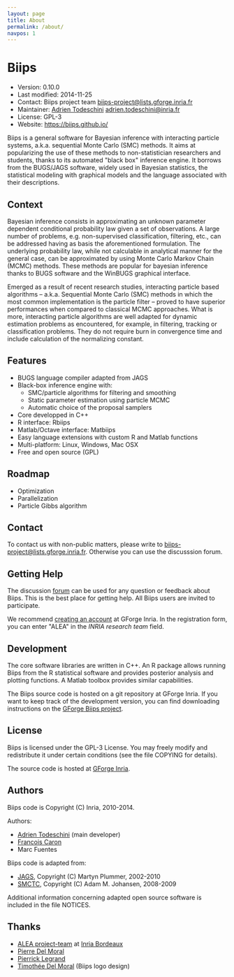 ```yaml
---
layout: page
title: About
permalink: /about/
navpos: 1
---
```


Biips
=============================================================================

- Version:       0.10.0
- Last modified: 2014-11-25
- Contact:       Biips project team <biips-project@lists.gforge.inria.fr>
- Maintainer:    [Adrien Todeschini](http://adrien.tspace.fr/) <adrien.todeschini@inria.fr>
- License:       GPL-3
- Website:       <https://biips.github.io/>

 Biips is a general software for Bayesian inference with interacting particle systems, a.k.a. sequential Monte Carlo (SMC) methods.
 It aims at popularizing the use of these methods to non-statistician researchers and students, thanks to its automated "black box" inference engine.
 It borrows from the BUGS/JAGS software, widely used in Bayesian statistics, the statistical modeling with graphical models and the language associated with their descriptions.

Context
-----------------------------------------------------------------------------
Bayesian inference consists in approximating an unknown parameter dependent conditional probability law given a set of observations. A large number of problems, e.g. non-supervised classification, filtering, etc., can be addressed having as basis the aforementioned formulation. The underlying probability law, while not calculable in analytical manner for the general case, can be approximated by using Monte Carlo Markov Chain (MCMC) methods. These methods are popular for bayesian inference thanks to BUGS software and the WinBUGS graphical interface.

Emerged as a result of recent research studies, interacting particle based algorithms – a.k.a. Sequential Monte Carlo (SMC) methods in which the most common implementation is the particle filter – proved to have superior performances when compared to classical MCMC approaches. What is more, interacting particle algorithms are well adapted for dynamic estimation problems as encountered, for example, in filtering, tracking or classification problems. They do not require burn in convergence time and include calculation of the normalizing constant.

Features
-----------------------------------------------------------------------------
- BUGS language compiler adapted from JAGS
- Black-box inference engine with:
    - SMC/particle algorithms for filtering and smoothing
    - Static parameter estimation using particle MCMC
    - Automatic choice of the proposal samplers
- Core developped in C++
- R interface: Rbiips
- Matlab/Octave interface: Matbiips
- Easy language extensions with custom R and Matlab functions
- Multi-platform: Linux, Windows, Mac OSX
- Free and open source (GPL)

Roadmap
-----------------------------------------------------------------------------
- Optimization
- Parallelization
- Particle Gibbs algorithm

Contact
-----------------------------------------------------------------------------
To contact us with non-public matters, please write to <biips-project@lists.gforge.inria.fr>.
Otherwise you can use the discusssion forum.

Getting Help
-----------------------------------------------------------------------------
The discussion [forum](https://gforge.inria.fr/forum/?group_id=2515) can be used for any question or feedback about Biips.
This is the best place for getting help. All Biips users are invited to participate.

We recommend [creating an account](https://gforge.inria.fr/account/register.php) at GForge Inria.
In the registration form, you can enter "ALEA" in the *INRIA research team* field.

Development
-----------------------------------------------------------------------------
The core software libraries are written in C++.
An R package allows running Biips from the R statistical software and provides posterior analysis and plotting functions.
A Matlab toolbox provides similar capabilities.

The Biips source code is hosted on a git repository at GForge Inria. If you want to keep track of the development version, you can find downloading instructions on the [GForge Biips project](https://gforge.inria.fr/scm/?group_id=2515).

License
-----------------------------------------------------------------------------
Biips is licensed under the GPL-3 License. You may freely modify and redistribute it under certain conditions (see the file COPYING for details).

The source code is hosted at [GForge Inria](https://gforge.inria.fr/projects/biips/).

Authors
-----------------------------------------------------------------------------
Biips code is Copyright (C) Inria, 2010-2014.

Authors:

- [Adrien Todeschini](https://sites.google.com/site/adrientodeschini/) (main developer)
- [Francois Caron](http://www.stats.ox.ac.uk/~caron/)
- Marc Fuentes

Biips code is adapted from:

- [JAGS](http://mcmc-jags.sourceforge.net/), Copyright (C) Martyn Plummer, 2002-2010
- [SMCTC](http://www2.warwick.ac.uk/fac/sci/statistics/staff/academic-research/johansen/smctc/), Copyright (C) Adam M. Johansen, 2008-2009

Additional information concerning adapted open source software
is included in the file NOTICES.

Thanks
-----------------------------------------------------------------------------
- [ALEA project-team](http://alea.bordeaux.inria.fr) at [Inria Bordeaux](http://www.inria.fr/centre/bordeaux)
- [Pierre Del Moral](http://web.maths.unsw.edu.au/~peterdel-moral/)
- [Pierrick Legrand](http://www.sm.u-bordeaux2.fr/~legrand/)
- [Timothée Del Moral](http://rubis3.blogspot.fr/) (Biips logo design)
